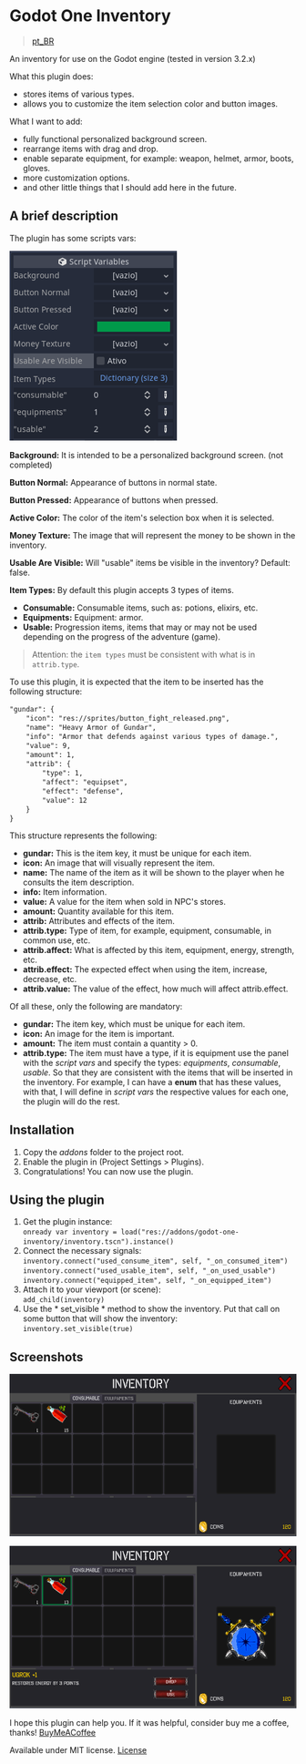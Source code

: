# Godot One Inventory

>[pt_BR][pt_br]

An inventory for use on the Godot engine (tested in version 3.2.x)

What this plugin does:

- stores items of various types.
- allows you to customize the item selection color and button images.

What I want to add:

- fully functional personalized background screen.
- rearrange items with drag and drop.
- enable separate equipment, for example: weapon, helmet, armor, boots, gloves.
- more customization options.
- and other little things that I should add here in the future.

## A brief description

The plugin has some scripts vars:

![script vars][script_vars]

**Background:** It is intended to be a personalized background screen. (not completed)

**Button Normal:** Appearance of buttons in normal state.

**Button Pressed:** Appearance of buttons when pressed.

**Active Color:** The color of the item's selection box when it is selected.

**Money Texture:** The image that will represent the money to be shown in the inventory.

**Usable Are Visible:** Will "usable" items be visible in the inventory? Default: false.

**Item Types:** By default this plugin accepts 3 types of items.
- **Consumable:** Consumable items, such as: potions, elixirs, etc.
- **Equipments:** Equipment: armor.
- **Usable:** Progression items, items that may or may not be used depending on the progress of the adventure (game).

>Attention: the `item types` must be consistent with what is in `attrib.type`.

To use this plugin, it is expected that the item to be inserted has the following structure:

    "gundar": {
        "icon": "res://sprites/button_fight_released.png",
        "name": "Heavy Armor of Gundar",
        "info": "Armor that defends against various types of damage.",
        "value": 9,
        "amount": 1,
        "attrib": {
            "type": 1,
            "affect": "equipset",
            "effect": "defense",
            "value": 12
        }
    }

This structure represents the following:

- **gundar:** This is the item key, it must be unique for each item.
- **icon:** An image that will visually represent the item.
- **name:** The name of the item as it will be shown to the player when he consults the item description.
- **info:** Item information.
- **value:** A value for the item when sold in NPC's stores.
- **amount:** Quantity available for this item.
- **attrib:** Attributes and effects of the item.
- **attrib.type:** Type of item, for example, equipment, consumable, in common use, etc.
- **attrib.affect:** What is affected by this item, equipment, energy, strength, etc.
- **attrib.effect:** The expected effect when using the item, increase, decrease, etc.
- **attrib.value:** The value of the effect, how much will affect attrib.effect.

Of all these, only the following are mandatory:

- **gundar:** The item key, which must be unique for each item.
- **icon:** An image for the item is important.
- **amount:** The item must contain a quantity > 0.
- **attrib.type:** The item must have a type, if it is equipment use the panel with the *script vars* and specify the types: *equipments*, *consumable*, *usable*. So that they are consistent with the items that will be inserted in the inventory. For example, I can have a **enum** that has these values, with that, I will define in *script vars* the respective values for each one, the plugin will do the rest.

## Installation

1. Copy the *addons* folder to the project root.
2. Enable the plugin in (Project Settings > Plugins).
3. Congratulations! You can now use the plugin.

## Using the plugin

1. Get the plugin instance:  
`onready var inventory = load("res://addons/godot-one-inventory/inventory.tscn").instance()`
2. Connect the necessary signals:  
`inventory.connect("used_consume_item", self, "_on_consumed_item")`  
`inventory.connect("used_usable_item", self, "_on_used_usable")`  
`inventory.connect("equipped_item", self, "_on_equipped_item")`
3. Attach it to your viewport (or scene):  
`add_child(inventory)`
4. Use the * set_visible * method to show the inventory. Put that call on some button that will show the inventory:  
`inventory.set_visible(true)`

## Screenshots

![screen one][sc_one]

![screen two][sc_two]

I hope this plugin can help you. If it was helpful, consider buy me a coffee, thanks! [BuyMeACoffee][bmc]

Available under MIT license. [License][license]

[script_vars]: ./screenshots/script_vars.png "Script Vars"
[sc_one]: ./screenshots/one_sc.png "Screenshot One"
[sc_two]: ./screenshots/two_sc.png "Screenshot Two"

[bmc]: https://buymeacoff.ee/gianscardua "Buy Me A Coffee"
[license]: LICENSE "License"
[pt_br]: README.pt_BR.md "pt_BR"
